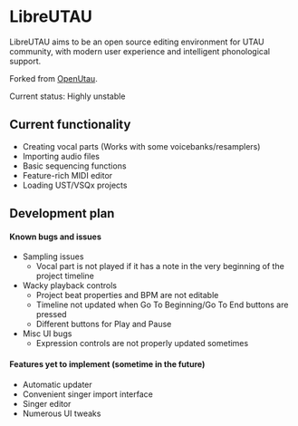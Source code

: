 # LibreUTAU

LibreUTAU aims to be an open source editing environment for UTAU community,
with modern user experience and intelligent phonological support.

Forked from [OpenUtau](https://github.com/stakira/OpenUtau).

Current status: Highly unstable

## Current functionality

* Creating vocal parts (Works with some voicebanks/resamplers)
* Importing audio files
* Basic sequencing functions
* Feature-rich MIDI editor
* Loading UST/VSQx projects

## Development plan
#### Known bugs and issues
* Sampling issues
    * Vocal part is not played if it has a note in the very beginning of the project timeline
* Wacky playback controls
    * Project beat properties and BPM are not editable
    * Timeline not updated when Go To Beginning/Go To End buttons are pressed
    * Different buttons for Play and Pause
* Misc UI bugs
    * Expression controls are not properly updated sometimes
    
#### Features yet to implement (sometime in the future)
* Automatic updater
* Convenient singer import interface
* Singer editor
* Numerous UI tweaks
   